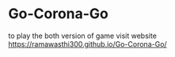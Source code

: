 # Go-Corona-Go

to play the both version of game visit website
https://ramawasthi300.github.io/Go-Corona-Go/
